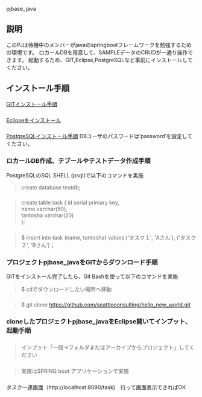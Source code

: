 pjbase_java
###
## 説明
このPJは待機中のメンバーがjavaのspringbootフレームワークを勉強するための環境です。
ロカールDBを用意して、SAMPLEデータのCRUDが一通り操作できます。
起動するため、GIT,Eclipse,PostgreSQLなど事前にインストールしてください。
###
## インストール手順
[GITインストール手順](https://qiita.com/taketakekaho/items/75161e1273dca98cb4e1)
###
[Eclipseをインストール](https://oenblog.com/program/eclipse-install/#toc2)
###
[PostgreSQLインストール手順](https://programming-style.com/postgresql/reference/install-win/)
DBユーザのパスワードは′password′を設定してください。

### ロカールDB作成、テブールやテストデータ作成手順
PostgreSQLのSQL SHELL (psql)で以下のコマンドを実施
> create database testdb;
###
> create table task (
>    id              serial   primary key,  
>    name            varchar(50),            
>    tantosha        varchar(20)             
>);
###
> $ insert into task (name, tantosha) values
>   ('タスク１', 'Aさん'),
>   ('タスク２', 'Bさん')；

### プロジェクトpjbase_javaをGITからダウンロード手順
GITをインストール完了したら、Git Bashを使って以下のコマンドを実施
> $ cdでダウンロードしたい場所へ移動
###
> $ git clone https://github.com/seattleconsulting/hello_new_world.git
###
### cloneしたプロジェクトpjbase_javaをEclipse開いてインプット、起動手順
###
>インプット「一般→フォルダまだはアーカイブからプロジェクト」してください
###
>  実施はSPRING boot アプリケーションで実施
###
タスク一連画面（http://localhost:8090/task)　行って画面表示できればOK
